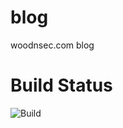 # blog
woodnsec.com blog 

# Build Status
![Build](https://github.com/woodnsec/blog/workflows/Build/badge.svg)
